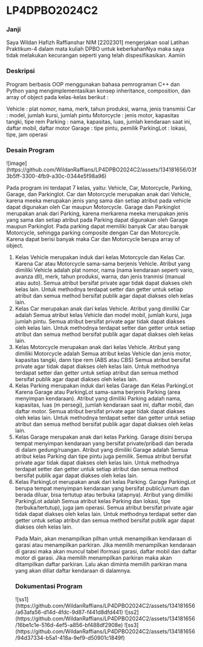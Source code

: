 <h1>LP4DPBO2024C2</h1>
<h3>Janji</h3>
Saya Wildan Hafizh Raffianshar NIM [2202301] mengerjakan soal Latihan Praktikum-4 dalam mata kuliah DPBO untuk keberkahanNya maka saya tidak melakukan kecurangan seperti yang telah dispesifikasikan. Aamiin

<h3>Deskripsi</h3>
Program berbasis OOP menggunakan bahasa pemrograman C++ dan Python  yang mengimplementasikan konsep inheritance, composition, dan array of object pada kelas-kelas berikut :

Vehicle : plat nomor, nama, merk, tahun produksi, warna, jenis transmisi
Car : model, jumlah kursi, jumlah pintu
Motorcycle : jenis motor, kapasitas tangki, tipe rem
Parking : nama, kapasitas, luas, jumlah kendaraan saat ini, daftar mobil, daftar motor
Garage : tipe pintu, pemilik
ParkingLot : lokasi, tipe, jam operasi


<h3>Desain Program</h3>
![image](https://github.com/WildanRaffians/LP4DPBO2024C2/assets/134181656/03f3b5ff-3300-4fb9-a30c-0344e5f98a96)


Pada program ini terdapat 7 kelas, yaitu: Vehicle, Car, Motorcycle, Parking, Garage, dan Parkinglot. 
Car dan Motorcycle merupakan anak dari Vehicle, karena meeka merupakan jenis yang sama dan setiap atribut pada vehicle dapat digunakan oleh Car maupun Motorcycle.
Garage dan Parkinglot merupakan anak dari Parking, karena merkarena meeka merupakan jenis yang sama dan setiap atribut pada Parking dapat digunakan oleh Garage maupun Parkinglot.
Pada parking dapat memiliki banyak Car atau banyak Motorcycle, sehingga parking composite dengan Car dan Motorcycle. Karena dapat berisi banyak maka Car dan Motorcycle berupa array of object.

<ol>
<li>
  Kelas Vehicle merupakan induk dari kelas Motorcycle dan Kelas Car. Karena Car atau Motorcycle sama-sama berjenis Vehicle. Atribut yang dimiliki Vehicle adalah plat nomor, nama (nama kendaraan seperti vario, avanza dll), merk, tahun produksi, warna, dan jenis tranmisi (manual atau auto).
  Semua atribut bersifat private agar tidak dapat diakses oleh kelas lain. Untuk methodnya terdapat setter dan getter untuk setiap atribut dan semua method bersifat publik agar dapat diakses oleh kelas lain.
</li>
<li>
  Kelas Car merupakan anak dari kelas Vehicle. Atribut yang dimiliki Car adalah Semua atribut kelas Vehicle dan model mobil, jumlah kursi, juga jumlah pintu.
  Semua atribut bersifat private agar tidak dapat diakses oleh kelas lain. Untuk methodnya terdapat setter dan getter untuk setiap atribut dan semua method bersifat publik agar dapat diakses oleh kelas lain.
</li>
<li>
  Kelas Motorcycle merupakan anak dari kelas Vehicle. Atribut yang dimiliki Motorcycle adalah Semua atribut kelas Vehicle dan jenis motor, kapasitas tangki, dann tipe rem (ABS atau CBS)
  Semua atribut bersifat private agar tidak dapat diakses oleh kelas lain. Untuk methodnya terdapat setter dan getter untuk setiap atribut dan semua method bersifat publik agar dapat diakses oleh kelas lain.
</li>
<li>
  Kelas Parking merupakan induk dari kelas Garage dan Kelas ParkingLot Karena Garage atau ParkingLot sama-sama berjenis Parking (area menyimpan kendaraan). Atribut yang dimiliki Parking adalah nama, kapasitas, luas (m persegi), jumlah kendaraan saat ini, daftar mobil, dan daftar motor.
  Semua atribut bersifat private agar tidak dapat diakses oleh kelas lain. Untuk methodnya terdapat setter dan getter untuk setiap atribut dan semua method bersifat publik agar dapat diakses oleh kelas lain.
</li>
</li>
<li>
  Kelas Garage merupakan anak dari kelas Parking. Garage disini berupa tempat menyimpan kendaraan yang bersifat private/pribadi dan berada di dalam gedung/ruangan. Atribut yang dimiliki Garage adalah Semua atribut kelas Parking dan tipe pintu juga pemilik.
  Semua atribut bersifat private agar tidak dapat diakses oleh kelas lain. Untuk methodnya terdapat setter dan getter untuk setiap atribut dan semua method bersifat publik agar dapat diakses oleh kelas lain.
</li>
<li>
  Kelas ParkingLot merupakan anak dari kelas Parking. Garage ParkingLot berupa tempat menyimpan kendaraan yang bersifat public/umum dan berada diluar, bisa tertutup atau terbuka (atapnya). Atribut yang dimiliki ParkingLot adalah Semua atribut kelas Parking dan lokasi, tipe (terbuka/tertutup), juga jam operasi.
  Semua atribut bersifat private agar tidak dapat diakses oleh kelas lain. Untuk methodnya terdapat setter dan getter untuk setiap atribut dan semua method bersifat publik agar dapat diakses oleh kelas lain.
</li>

Pada Main, akan menampilkan pilhan untuk menampilkan kendaraan di garasi atau menampilkan parkiran. Jika memilih menampilkan kendaraan di garasi maka akan muncul tabel iformasi garasi, daftar mobil dan daftar motor di garasi.
Jika memilih menampilkan parkiran maka akan ditampilkan daftar parkiran. Lalu akan diminta memilih parkiran mana yang akan diliat daftar kendaraan di dalamnya.


<h3>Dokumentasi Program</h3>
![ss1](https://github.com/WildanRaffians/LP4DPBO2024C2/assets/134181656/a63afa56-d14d-4fdc-9d87-f441d8dfd441)
![ss2](https://github.com/WildanRaffians/LP4DPBO2024C2/assets/134181656/16be1c1e-516d-4ef5-a856-bf488df2908e)
![ss3](https://github.com/WildanRaffians/LP4DPBO2024C2/assets/134181656/94d37334-b5a1-418a-9ef9-d50901c1849f)
